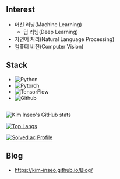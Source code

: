 ## Interest
- 머신 러닝(Machine Learning)
  - 딥 러닝(Deep Learning)
- 자연어 처리(Natural Language Processing)
- 컴퓨터 비전(Computer Vision)


## Stack
- ![Python](https://img.shields.io/badge/Python-3776AB?style=for-the-badge&logo=python&logoColor=white)
- ![Pytorch](https://img.shields.io/badge/PyTorch-EE4C2C?style=for-the-badge&logo=PyTorch&logoColor=white)
- ![TensorFlow](https://img.shields.io/badge/TensorFlow-FF6F00?style=for-the-badge&logo=TensorFlow&logoColor=white)
- ![Github](https://img.shields.io/badge/github-181717?style=for-the-badge&logo=github&logoColor=white)


## 

![Kim Inseo's GitHub stats](https://github-readme-stats.vercel.app/api?username=Kim-Inseo&show_icons=true&theme=cobalt)


[![Top Langs](https://github-readme-stats.vercel.app/api/top-langs/?username=Kim-Inseo&layout=donut-vertical)](https://github.com/anuraghazra/github-readme-stats)


[![Solved.ac Profile](http://mazassumnida.wtf/api/v2/generate_badge?boj=mathematica)](https://solved.ac/mathematica/)


## Blog

- https://kim-inseo.github.io/Blog/








